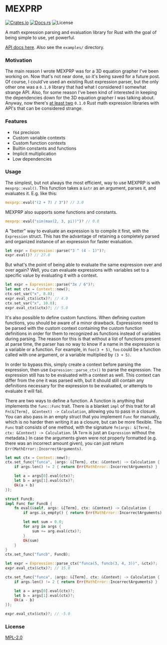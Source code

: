 # MEXPRP

[![Crates.io](https://img.shields.io/crates/v/mexprp.svg)](https://crates.io/crates/mexprp)
[![Docs.rs](https://docs.rs/mexprp/badge.svg)](https://docs.rs/mexprp)
![License](https://img.shields.io/crates/l/mexprp.svg)


A math expression parsing and evaluation library for Rust with the goal of being simple to use, yet powerful.

[API docs here](https://crates.io/crates/mexprp). Also see the `examples/` directory.

### Motivation 

The main reason I wrote MEXPRP was for a 3D equation grapher I've been working on. Now that's not near done, so it's being saved for a future post. Of course, I could've used an existing Rust expression parser, but the only other one was a `0.1.0` library that had what I considered I somewhat strange API. Also, for some reason I've been kind of interested in keeping the dependencies down for the 3D equation grapher I was talking about. Anyway, now there's [at least two](https://xkcd.com/927/) `0.1.0` Rust math expression libraries with API's that can be considered strange.

### Features

- `f64` precision
- Custom variable contexts
- Custom function contexts
- Builtin constants and functions
- Implicit multiplication
- Low dependencies

### Usage

The simplest, but not always the most efficient, way to use MEXPRP is with `mexprp::eval()`. This function takes a `&str` as an argument, parses it, and evaluates it. E.g. like this:

```rust
mexprp::eval("(2 + 7) / 3")? // 3.0
```

MEXPRP also supports some functions and constants.

```rust
mexprp::eval("sin(max(2, 3, pi))")? // 0.0
```

A "better" way to evaluate an expression is to compile it first, with the `Expression` struct. This has the advantage of retaining a completely parsed and organized instance of an expression for faster evaluation.

```rust
let expr = Expression::parse("3 ^ (4 - 1)")?;
expr.eval()? // 27.0
```

But what's the point of being able to evaluate the same expression over and over again? Well, you can evaluate expressions with variables set to a specific value by evaluating it with a context.

```rust
let expr = Expression::parse("3x / 6")?;
let mut ctx = Context::new();
ctx.set_var("x", 8.0);
expr.eval_ctx(&ctx)?; // 4.0
ctx.set_var("x", 10.0);
expr.eval_ctx(&ctx)?; // 5.0
```

It's also possible to define custom functions. When defining custom functions, you should be aware of a minor drawback. Expressions need to be parsed with the custom context containing the custom function definitions in order for them to recognized as functions instead of variables during parsing. The reason for this is that without a list of functions present at parse time, the parser has no way to know if a name in the expression is a variable or a function. For example, in `foo(3 + 5)`, `foo` could be a function called with one argument, or a variable multiplied by `(3 + 5)`.

In order to bypass this, simply create a context before parsing the expression, then use `Expression::parse_ctx()` to parse the expression. The expression still has to be evaluated with a context as well. This context can differ from the one it was parsed with, but it should still contain any definitions necessary for the expression to be evaluated, or attempts to evaluate it will fail.

There are two ways to define a function. A function is anything that implements the `func::Func` trait. There is a blanket `impl` of this trait for all `Fn(&[Term], &Context) -> Calculation`, allowing you to pass in a closure. You can also pass in an empty struct that you implement `Func` for manually, which is no harder then writing it as a closure, but can be more flexible. The `Func` trait consists of one method, with the signature `fn(args: &[Term], ctx: &Context) -> Calculation`. (A `Term` is just an `Expression` without the metadata.) In case the arguments given were not properly formatted (e.g. there was an incorrect amount given), you can just return `Err(MathError::IncorrectArguments)`.

```rust
let mut ctx = Context::new();
ctx.set_func("funca", |args: &[Term], ctx: &Context| -> Calculation {
	if args.len() != 2 { return Err(MathError::IncorrectArguments) }

	let a = args[0].eval(ctx)?;
	let b = args[1].eval(ctx)?;
	Ok(a + b)
});

struct FuncB;
impl Func for FuncB {
	fn eval(&self, args: &[Term], ctx: &Context) -> Calculation {
		if args.is_empty() { return Err(MathError::IncorrectArguments) }

		let mut sum = 0.0;
		for arg in args {
			sum += arg.eval(ctx)?;
		}
		Ok(sum)
	}
}
ctx.set_func("funcb", FuncB);

let expr = Expression::parse_ctx("funca(5, funcb(3, 4, 3))", &ctx)?;
expr.eval_ctx(&ctx)?; // 15.0

ctx.set_func("funca", |args: &[Term], ctx: &Context| -> Calculation {
	if args.len() != 2 { return Err(MathError::IncorrectArguments) }

	let a = args[0].eval(ctx)?;
	let b = args[1].eval(ctx)?;
	Ok(a - b)
});

expr.eval_ctx(&ctx)?; // -5.0
```

### License

[MPL-2.0](https://choosealicense.com/licenses/mpl-2.0/)